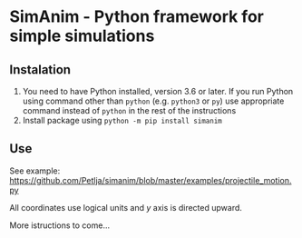 # SimAnim - Python framework for simple simulations

## Instalation

 1. You need to have Python installed, version 3.6 or later. If you run Python using command other than `python` (e.g. `python3` or `py`) use appropriate command instead of `python` in the rest of the instructions
 2. Install package using `python -m pip install simanim`

## Use

See example:
https://github.com/Petlja/simanim/blob/master/examples/projectile_motion.py

All coordinates use logical units and *y* axis is directed upward.

More istructions to come...

